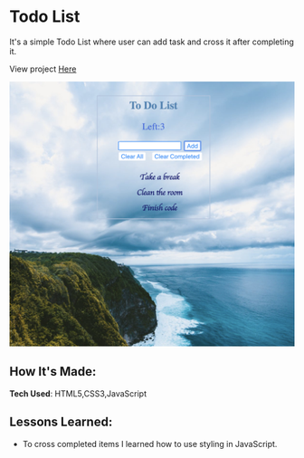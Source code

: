 # Todo List

It's a simple Todo List where user can add task and cross it after completing it.

View project [Here](https://todolistbyaiperi.netlify.com)

![TodoList](images/readme.png)

## How It's Made:

**Tech Used**: HTML5,CSS3,JavaScript

## Lessons Learned:

* To cross completed items I learned how to use styling in JavaScript.
